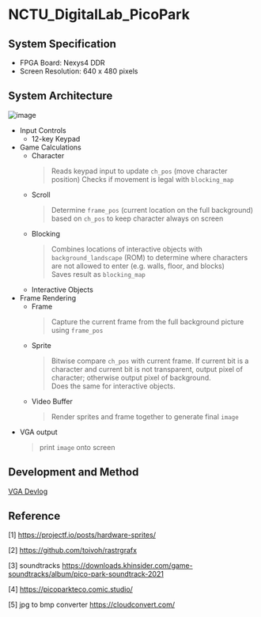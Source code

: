 # NCTU_DigitalLab_PicoPark

## System Specification
- FPGA Board: Nexys4 DDR
- Screen Resolution: 640 x 480 pixels


## System Architecture
![image](https://github.com/xyth0rn/NCTU_DigitalLab_PicoPark/assets/49625757/4d50980a-25b9-4fd3-a09b-60937b95c67d)

- Input Controls
  - 12-key Keypad
- Game Calculations
  - Character
    > Reads keypad input to update `ch_pos` (move character position)
    > Checks if movement is legal with `blocking_map`
  - Scroll<br>
    > Determine `frame_pos` (current location on the full background) based on `ch_pos` to keep character always on screen
  - Blocking
    > Combines locations of interactive objects with `background_landscape` (ROM) to determine where characters are not allowed to enter (e.g. walls, floor, and blocks)<br>
    > Saves result as `blocking_map`
  - Interactive Objects
- Frame Rendering
  - Frame
    > Capture the current frame from the full background picture using `frame_pos`
  - Sprite
    > Bitwise compare `ch_pos` with current frame. If current bit is a character and current bit is not transparent, output pixel of character; otherwise output pixel of background.<br>
    > Does the same for interactive objects.<br>
  - Video Buffer
    > Render sprites and frame together to generate final `image`
- VGA output
  > print `image` onto screen

## Development and Method
[VGA Devlog](VGA_devlog.md)

## Reference
[1] https://projectf.io/posts/hardware-sprites/

[2] https://github.com/toivoh/rastrgrafx

[3] soundtracks https://downloads.khinsider.com/game-soundtracks/album/pico-park-soundtrack-2021

[4] https://picoparkteco.comic.studio/

[5] jpg to bmp converter https://cloudconvert.com/
